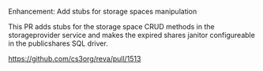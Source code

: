 Enhancement: Add stubs for storage spaces manipulation

This PR adds stubs for the storage space CRUD methods in the storageprovider
service and makes the expired shares janitor configureable in the publicshares
SQL driver.

https://github.com/cs3org/reva/pull/1513

